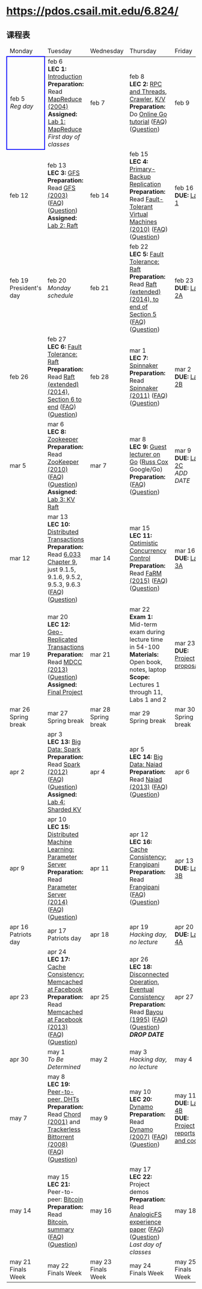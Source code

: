 # <https://pdos.csail.mit.edu/6.824/> 

## 课程表

<table class="calendar" cellspacing="0" cellpadding="6" width="100%">
 <thead>
  <tr>
   <td width="16%">Monday</td><td width="26%">Tuesday</td>
   <td width="16%">Wednesday</td><td width="26%">Thursday</td>
   <td width="16%">Friday</td>
  </tr>
 </thead>

<tbody><tr> <!-- week of feb 5 -->
  <td id="2018-2-5" class="special" style="border: 2px solid blue;"><span class="date">feb 5</span><br>
    <i>Reg day</i></td>
  <td id="2018-2-6" class="lecture"><span class="date">feb 6</span><br>
    <b>LEC 1:</b> <a href="notes/l01.txt">Introduction</a><br>
    <span class="reading"><b>Preparation:</b>  Read <a href="papers/mapreduce.pdf">MapReduce (2004)</a></span><br>
    <span class="reading"><b>Assigned:</b> <a href="labs/lab-1.html">Lab 1: MapReduce</a></span><br>
    <i>First day of classes</i></td>
  <td id="2018-2-7"><span class="date">feb 7</span></td>
  <td id="2018-2-8" class="lecture"><span class="date">feb 8</span><br>
    <b>LEC 2:</b> <a href="notes/l-rpc.txt">RPC and Threads</a>, <a href="notes/crawler.go">Crawler</a>, <a href="notes/kv.go">K/V</a><br>
    <span class="reading"><b>Preparation:</b>  Do <a href="http://tour.golang.org/">Online Go tutorial</a> (<a href="papers/go-faq.txt">FAQ</a>) (<a href="questions.html?q=q-gointro&amp;lec=2">Question</a>)</span></td>
  <td id="2018-2-9"><span class="date">feb 9</span></td>
</tr>
<tr> <!-- week of feb 12 -->
  <td id="2018-2-12"><span class="date">feb 12</span></td>
  <td id="2018-2-13" class="lecture"><span class="date">feb 13</span><br>
    <b>LEC 3:</b> <a href="notes/l-gfs-short.txt">GFS</a><br>
    <span class="reading"><b>Preparation:</b>  Read <a href="papers/gfs.pdf">GFS (2003)</a> (<a href="papers/gfs-faq.txt">FAQ</a>) (<a href="questions.html?q=q-gfs&amp;lec=3">Question</a>)</span><br>
    <span class="reading"><b>Assigned:</b> <a href="labs/lab-raft.html">Lab 2: Raft</a></span></td>
  <td id="2018-2-14"><span class="date">feb 14</span></td>
  <td id="2018-2-15" class="lecture"><span class="date">feb 15</span><br>
    <b>LEC 4:</b> <a href="notes/l-vm-ft.txt">Primary-Backup Replication</a><br>
    <span class="reading"><b>Preparation:</b>  Read <a href="papers/vm-ft.pdf">Fault-Tolerant Virtual Machines (2010)</a> (<a href="papers/vm-ft-faq.txt">FAQ</a>) (<a href="questions.html?q=q-vm-ft&amp;lec=4">Question</a>)</span></td>
  <td id="2018-2-16" class="due"><span class="date">feb 16</span><br>
    <span class="deadline"><b>DUE:</b> <a href="labs/lab-1.html">Lab 1</a></span></td>
</tr>
<tr> <!-- week of feb 19 -->
  <td id="2018-2-19" class="holiday"><span class="date">feb 19</span><br>
    President's day</td>
  <td id="2018-2-20" class="special"><span class="date">feb 20</span><br>
    <i>Monday schedule</i></td>
  <td id="2018-2-21"><span class="date">feb 21</span></td>
  <td id="2018-2-22" class="lecture"><span class="date">feb 22</span><br>
    <b>LEC 5:</b> <a href="notes/l-raft.txt">Fault Tolerance: Raft</a><br>
    <span class="reading"><b>Preparation:</b>  Read <a href="papers/raft-extended.pdf">Raft (extended) (2014), to end of Section 5</a>  (<a href="papers/raft-faq.txt">FAQ</a>) (<a href="questions.html?q=q-raft&amp;lec=5">Question</a>)</span></td>
  <td id="2018-2-23" class="due"><span class="date">feb 23</span><br>
    <span class="deadline"><b>DUE:</b> <a href="labs/lab-raft.html">Lab 2A</a></span></td>
</tr>
<tr> <!-- week of feb 26 -->
  <td id="2018-2-26"><span class="date">feb 26</span></td>
  <td id="2018-2-27" class="lecture"><span class="date">feb 27</span><br>
    <b>LEC 6:</b> <a href="notes/l-raft2.txt">Fault Tolerance: Raft</a><br>
    <span class="reading"><b>Preparation:</b>  Read <a href="papers/raft-extended.pdf">Raft (extended) (2014), Section 6 to end</a>  (<a href="papers/raft2-faq.txt">FAQ</a>) (<a href="questions.html?q=q-raft2&amp;lec=6">Question</a>)</span></td>
  <td id="2018-2-28"><span class="date">feb 28</span></td>
  <td id="2018-3-1" class="lecture"><span class="date">mar 1</span><br>
    <b>LEC 7:</b> <a href="notes/l-spinnaker.txt">Spinnaker</a><br>
    <span class="reading"><b>Preparation:</b>  Read <a href="papers/spinnaker.pdf">Spinnaker (2011)</a>  (<a href="papers/spinnaker-faq.txt">FAQ</a>) (<a href="questions.html?q=q-spinnaker&amp;lec=7">Question</a>)</span></td>
  <td id="2018-3-2" class="due"><span class="date">mar 2</span><br>
    <span class="deadline"><b>DUE:</b> <a href="labs/lab-raft.html">Lab 2B</a></span></td>
</tr>
<tr> <!-- week of mar 5 -->
  <td id="2018-3-5"><span class="date">mar 5</span></td>
  <td id="2018-3-6" class="lecture"><span class="date">mar 6</span><br>
    <b>LEC 8:</b> <a href="notes/l-zookeeper.txt">Zookeeper</a><br>
    <span class="reading"><b>Preparation:</b>  Read <a href="papers/zookeeper.pdf">ZooKeeper (2010)</a>  (<a href="papers/zookeeper-faq.txt">FAQ</a>) (<a href="questions.html?q=q-zookeeper&amp;lec=8">Question</a>)</span><br>
    <span class="reading"><b>Assigned:</b> <a href="labs/lab-kvraft.html">Lab 3: KV Raft</a></span></td>
  <td id="2018-3-7"><span class="date">mar 7</span></td>
  <td id="2018-3-8" class="lecture"><span class="date">mar 8</span><br>
    <b>LEC 9:</b> <a href="notes/gopattern.pdf">Guest lecturer on Go</a> (<a href="http://swtch.com/~rsc/">Russ Cox</a> Google/Go)<br>
    <span class="reading"><b>Preparation:</b>  (<a href="papers/go-faq.txt">FAQ</a>) (<a href="questions.html?q=q-go&amp;lec=9">Question</a>)</span></td>
  <td id="2018-3-9" class="due"><span class="date">mar 9</span><br>
    <span class="deadline"><b>DUE:</b> <a href="labs/lab-raft.html">Lab 2C</a></span><br>
    <i>ADD DATE</i></td>
</tr>
<tr> <!-- week of mar 12 -->
  <td id="2018-3-12"><span class="date">mar 12</span></td>
  <td id="2018-3-13" class="lecture"><span class="date">mar 13</span><br>
    <b>LEC 10:</b> <a href="notes/l-2pc.txt">Distributed Transactions</a><br>
    <span class="reading"><b>Preparation:</b>  Read <a href="https://ocw.mit.edu/resources/res-6-004-principles-of-computer-system-design-an-introduction-spring-2009/online-textbook/">6.033 Chapter 9</a>, just 9.1.5, 9.1.6, 9.5.2, 9.5.3, 9.6.3 (<a href="papers/chapter9-faq.txt">FAQ</a>) (<a href="questions.html?q=q-chapter9&amp;lec=10">Question</a>)</span></td>
  <td id="2018-3-14"><span class="date">mar 14</span></td>
  <td id="2018-3-15" class="lecture"><span class="date">mar 15</span><br>
    <b>LEC 11:</b> <a href="notes/l-farm.txt">Optimistic Concurrency Control</a><br>
    <span class="reading"><b>Preparation:</b>  Read <a href="papers/farm-2015.pdf">FaRM (2015)</a>   (<a href="papers/farm-faq.txt">FAQ</a>) (<a href="questions.html?q=q-farm&amp;lec=11">Question</a>)</span></td>
  <td id="2018-3-16" class="due"><span class="date">mar 16</span><br>
    <span class="deadline"><b>DUE:</b> <a href="labs/lab-kvraft.html">Lab 3A</a></span></td>
</tr>
<tr> <!-- week of mar 19 -->
  <td id="2018-3-19"><span class="date">mar 19</span></td>
  <td id="2018-3-20" class="lecture"><span class="date">mar 20</span><br>
    <b>LEC 12:</b> <a href="notes/l-mdcc.txt">Geo-Replicated Transactions</a><br>
    <span class="reading"><b>Preparation:</b>  Read <a href="papers/mdcc.pdf">MDCC (2013)</a> (<a href="questions.html?q=q-mdcc&amp;lec=12">Question</a>)</span><br>
    <span class="reading"><b>Assigned:</b> <a href="project.html">Final Project</a></span></td>
  <td id="2018-3-21"><span class="date">mar 21</span></td>
  <td id="2018-3-22" class="quiz"><span class="date">mar 22</span><br>
    <b>Exam 1:</b> Mid-term exam during lecture time in 54-100<br>
    <b>Materials:</b> Open book, notes, laptop<br>
    <b>Scope:</b> Lectures 1 through 11, Labs 1 and 2</td>
  <td id="2018-3-23" class="due"><span class="date">mar 23</span><br>
    <span class="deadline"><b>DUE:</b> <a href="project.html">Project proposals</a></span></td>
</tr>
<tr> <!-- week of mar 26 -->
  <td id="2018-3-26" class="holiday"><span class="date">mar 26</span><br>
    Spring break</td>
  <td id="2018-3-27" class="holiday"><span class="date">mar 27</span><br>
    Spring break</td>
  <td id="2018-3-28" class="holiday"><span class="date">mar 28</span><br>
    Spring break</td>
  <td id="2018-3-29" class="holiday"><span class="date">mar 29</span><br>
    Spring break</td>
  <td id="2018-3-30" class="holiday"><span class="date">mar 30</span><br>
    Spring break</td>
</tr>
<tr> <!-- week of apr 2 -->
  <td id="2018-4-2"><span class="date">apr 2</span></td>
  <td id="2018-4-3" class="lecture"><span class="date">apr 3</span><br>
    <b>LEC 13:</b> <a href="notes/l-spark.txt">Big Data: Spark</a><br>
    <span class="reading"><b>Preparation:</b>  Read <a href="papers/zaharia-spark.pdf">Spark (2012)</a> (<a href="papers/spark-faq.txt">FAQ</a>) (<a href="questions.html?q=q-spark&amp;lec=13">Question</a>)</span><br>
    <span class="reading"><b>Assigned:</b> <a href="labs/lab-shard.html">Lab 4: Sharded KV</a></span></td>
  <td id="2018-4-4"><span class="date">apr 4</span></td>
  <td id="2018-4-5" class="lecture"><span class="date">apr 5</span><br>
    <b>LEC 14:</b> <a href="notes/l-naiad.txt">Big Data: Naiad</a><br>
    <span class="reading"><b>Preparation:</b>  Read <a href="papers/naiad.pdf">Naiad (2013)</a> (<a href="papers/naiad-faq.txt">FAQ</a>) (<a href="questions.html?q=q-naiad&amp;lec=14">Question</a>)</span></td>
  <td id="2018-4-6"><span class="date">apr 6</span></td>
</tr>
<tr> <!-- week of apr 9 -->
  <td id="2018-4-9"><span class="date">apr 9</span></td>
  <td id="2018-4-10" class="lecture"><span class="date">apr 10</span><br>
    <b>LEC 15:</b> <a href="notes/l-parameter.txt">Distributed Machine Learning: Parameter Server</a><br>
    <span class="reading"><b>Preparation:</b>  Read <a href="papers/parameter.pdf">Parameter Server (2014)</a> (<a href="papers/parameter-faq.txt">FAQ</a>) (<a href="questions.html?q=q-parameter&amp;lec=15">Question</a>)</span></td>
  <td id="2018-4-11"><span class="date">apr 11</span></td>
  <td id="2018-4-12" class="lecture"><span class="date">apr 12</span><br>
    <b>LEC 16:</b> <a href="notes/l-frangipani.txt">Cache Consistency: Frangipani</a><br>
    <span class="reading"><b>Preparation:</b>  Read <a href="papers/thekkath-frangipani.pdf">Frangipani</a>  (<a href="papers/frangipani-faq.txt">FAQ</a>) (<a href="questions.html?q=q-frangipani&amp;lec=16">Question</a>)</span></td>
  <td id="2018-4-13" class="due"><span class="date">apr 13</span><br>
    <span class="deadline"><b>DUE:</b> <a href="labs/lab-kvraft.html">Lab 3B</a></span></td>
</tr>
<tr> <!-- week of apr 16 -->
  <td id="2018-4-16" class="holiday"><span class="date">apr 16</span><br>
    Patriots day</td>
  <td id="2018-4-17" class="holiday"><span class="date">apr 17</span><br>
    Patriots day</td>
  <td id="2018-4-18"><span class="date">apr 18</span></td>
  <td id="2018-4-19" class="special"><span class="date">apr 19</span><br>
    <i>Hacking day, no lecture</i></td>
  <td id="2018-4-20" class="due"><span class="date">apr 20</span><br>
    <span class="deadline"><b>DUE:</b> <a href="labs/lab-shard.html">Lab 4A</a></span></td>
</tr>
<tr> <!-- week of apr 23 -->
  <td id="2018-4-23"><span class="date">apr 23</span></td>
  <td id="2018-4-24" class="lecture"><span class="date">apr 24</span><br>
    <b>LEC 17:</b> <a href="notes/l-memcached.txt">Cache Consistency: Memcached at Facebook</a><br>
    <span class="reading"><b>Preparation:</b>  Read <a href="papers/memcache-fb.pdf">Memcached at Facebook (2013)</a>  (<a href="papers/memcache-faq.txt">FAQ</a>) (<a href="questions.html?q=q-memcached&amp;lec=17">Question</a>)</span></td>
  <td id="2018-4-25"><span class="date">apr 25</span></td>
  <td id="2018-4-26" class="lecture"><span class="date">apr 26</span><br>
    <b>LEC 18:</b> <a href="notes/l-bayou.txt">Disconnected Operation, Eventual Consistency</a><br>
    <span class="reading"><b>Preparation:</b>  Read <a href="papers/bayou-conflicts.pdf">Bayou (1995)</a>  (<a href="papers/bayou-faq.txt">FAQ</a>) (<a href="questions.html?q=q-bayou&amp;lec=18">Question</a>)</span><br>
    <i><b class="deadline">DROP DATE</b></i></td>
  <td id="2018-4-27"><span class="date">apr 27</span></td>
</tr>
<tr> <!-- week of apr 30 -->
  <td id="2018-4-30"><span class="date">apr 30</span></td>
  <td id="2018-5-1" class="special"><span class="date">may 1</span><br>
    <i>To Be Determined</i></td>
  <td id="2018-5-2"><span class="date">may 2</span></td>
  <td id="2018-5-3" class="special"><span class="date">may 3</span><br>
    <i>Hacking day, no lecture</i></td>
  <td id="2018-5-4"><span class="date">may 4</span></td>
</tr>
<tr> <!-- week of may 7 -->
  <td id="2018-5-7"><span class="date">may 7</span></td>
  <td id="2018-5-8" class="lecture"><span class="date">may 8</span><br>
    <b>LEC 19:</b> <a href="notes/l-dht.txt">Peer-to-peer, DHTs</a><br>
    <span class="reading"><b>Preparation:</b>  Read <a href="papers/stoica-chord.pdf">Chord (2001)</a> and <a href="http://www.bittorrent.org/beps/bep_0005.html">Trackerless Bittorrent (2008)</a> (<a href="papers/chord-faq.txt">FAQ</a>) (<a href="questions.html?q=q-chord&amp;lec=19">Question</a>)</span></td>
  <td id="2018-5-9"><span class="date">may 9</span></td>
  <td id="2018-5-10" class="lecture"><span class="date">may 10</span><br>
    <b>LEC 20:</b> <a href="notes/l-dynamo.txt">Dynamo</a><br>
    <span class="reading"><b>Preparation:</b>  Read <a href="papers/dynamo.pdf">Dynamo (2007)</a> (<a href="papers/dynamo-faq.txt">FAQ</a>) (<a href="questions.html?q=q-dynamo&amp;lec=20">Question</a>)</span></td>
  <td id="2018-5-11" class="due"><span class="date">may 11</span><br>
    <span class="deadline"><b>DUE:</b> <a href="labs/lab-shard.html">Lab 4B</a></span><br>
    <span class="deadline"><b>DUE:</b> <a href="project.html">Project reports and code</a></span></td>
</tr>
<tr> <!-- week of may 14 -->
  <td id="2018-5-14"><span class="date">may 14</span></td>
  <td id="2018-5-15" class="lecture"><span class="date">may 15</span><br>
    <b>LEC 21:</b> Peer-to-peer: <a href="notes/l-bitcoin.txt">Bitcoin</a><br>
    <span class="reading"><b>Preparation:</b>  Read <a href="papers/bitcoin.pdf">Bitcoin</a>, <a href="http://www.michaelnielsen.org/ddi/how-the-bitcoin-protocol-actually-works">summary</a> (<a href="papers/bitcoin-faq.txt">FAQ</a>) (<a href="questions.html?q=q-bitcoin&amp;lec=21">Question</a>)</span></td>
  <td id="2018-5-16"><span class="date">may 16</span></td>
  <td id="2018-5-17" class="lecture"><span class="date">may 17</span><br>
    <b>LEC 22:</b> Project demos<br>
    <span class="reading"><b>Preparation:</b>  Read <a href="papers/katabi-analogicfs.pdf">AnalogicFS experience paper</a> (<a href="papers/analogicfs-faq.txt">FAQ</a>) (<a href="questions.html?q=q-analogic&amp;lec=22">Question</a>)</span><br>
    <i>Last day of classes</i></td>
  <td id="2018-5-18"><span class="date">may 18</span></td>
</tr>
<tr> <!-- week of may 21 -->
  <td id="2018-5-21" class="quiz"><span class="date">may 21</span><br>
    Finals Week</td>
  <td id="2018-5-22" class="quiz"><span class="date">may 22</span><br>
    Finals Week</td>
  <td id="2018-5-23" class="quiz"><span class="date">may 23</span><br>
    Finals Week</td>
  <td id="2018-5-24" class="quiz"><span class="date">may 24</span><br>
    Finals Week</td>
  <td id="2018-5-25" class="quiz"><span class="date">may 25</span><br>
    Finals Week</td>
</tr>

</tbody></table>